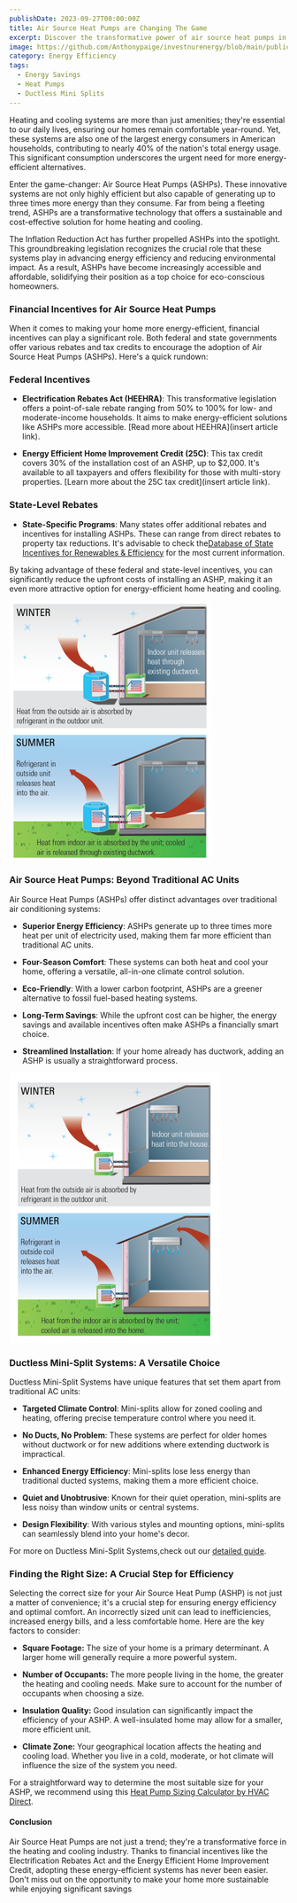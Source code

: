 ```yaml
---
publishDate: 2023-09-27T00:00:00Z
title: Air Source Heat Pumps are Changing The Game
excerpt: Discover the transformative power of air source heat pumps in revolutionizing home comfort. Learn how these systems work and why they are becoming a popular choice for energy-efficient heating and cooling.
image: https://github.com/Anthonypaige/investnurenergy/blob/main/public/images/cover-art/HPQ-2-cover-art.jpg?raw=true
category: Energy Efficiency
tags:
  - Energy Savings
  - Heat Pumps
  - Ductless Mini Splits
---
```


Heating and cooling systems are more than just amenities; they're essential to our daily lives, ensuring our homes remain comfortable year-round. Yet, these systems are also one of the largest energy consumers in American households, contributing to nearly 40% of the nation's total energy usage. This significant consumption underscores the urgent need for more energy-efficient alternatives.

Enter the game-changer: Air Source Heat Pumps (ASHPs). These innovative systems are not only highly efficient but also capable of generating up to three times more energy than they consume. Far from being a fleeting trend, ASHPs are a transformative technology that offers a sustainable and cost-effective solution for home heating and cooling.

The Inflation Reduction Act has further propelled ASHPs into the spotlight. This groundbreaking legislation recognizes the crucial role that these systems play in advancing energy efficiency and reducing environmental impact. As a result, ASHPs have become increasingly accessible and affordable, solidifying their position as a top choice for eco-conscious homeowners.

### Financial Incentives for Air Source Heat Pumps

When it comes to making your home more energy-efficient, financial incentives can play a significant role. Both federal and state governments offer various rebates and tax credits to encourage the adoption of Air Source Heat Pumps (ASHPs). Here's a quick rundown:

### Federal Incentives

- **Electrification Rebates Act (HEEHRA)**: This transformative legislation offers a point-of-sale rebate ranging from 50% to 100% for low- and moderate-income households. It aims to make energy-efficient solutions like ASHPs more accessible. [Read more about HEEHRA](insert article link).

- **Energy Efficient Home Improvement Credit (25C)**: This tax credit covers 30% of the installation cost of an ASHP, up to $2,000. It's available to all taxpayers and offers flexibility for those with multi-story properties. [Learn more about the 25C tax credit](insert article link).

### State-Level Rebates

- **State-Specific Programs**: Many states offer additional rebates and incentives for installing ASHPs. These can range from direct rebates to property tax reductions. It's advisable to check the[Database of State Incentives for Renewables & Efficiency](https://www.dsireusa.org/) for the most current information.

By taking advantage of these federal and state-level incentives, you can significantly reduce the upfront costs of installing an ASHP, making it an even more attractive option for energy-efficient home heating and cooling.

![Super wide](https://github.com/Anthonypaige/investnurenergy/blob/main/public/images/In-article-images/WHP-2%20in%20article%20image1.png?raw=true)

### **Air Source Heat Pumps: Beyond Traditional AC Units**

Air Source Heat Pumps (ASHPs) offer distinct advantages over traditional air conditioning systems:

- **Superior Energy Efficiency**: ASHPs generate up to three times more heat per unit of electricity used, making them far more efficient than traditional AC units.

- **Four-Season Comfort**: These systems can both heat and cool your home, offering a versatile, all-in-one climate control solution.

- **Eco-Friendly**: With a lower carbon footprint, ASHPs are a greener alternative to fossil fuel-based heating systems.

- **Long-Term Savings**: While the upfront cost can be higher, the energy savings and available incentives often make ASHPs a financially smart choice.

- **Streamlined Installation**: If your home already has ductwork, adding an ASHP is usually a straightforward process.

![Super wide](https://github.com/Anthonypaige/investnurenergy/blob/main/public/images/In-article-images/WHP-2%20in%20article%20image2.png?raw=true)

### **Ductless Mini-Split Systems: A Versatile Choice**

Ductless Mini-Split Systems have unique features that set them apart from traditional AC units:

- **Targeted Climate Control**: Mini-splits allow for zoned cooling and heating, offering precise temperature control where you need it.

- **No Ducts, No Problem**: These systems are perfect for older homes without ductwork or for new additions where extending ductwork is impractical.

- **Enhanced Energy Efficiency**: Mini-splits lose less energy than traditional ducted systems, making them a more efficient choice.

- **Quiet and Unobtrusive**: Known for their quiet operation, mini-splits are less noisy than window units or central systems.

- **Design Flexibility**: With various styles and mounting options, mini-splits can seamlessly blend into your home's decor.

For more on Ductless Mini-Split Systems,check out our [detailed guide](investinyourenergy.com/whats-a-ductless-mini-split-heat-pump).

### **Finding the Right Size: A Crucial Step for Efficiency**

Selecting the correct size for your Air Source Heat Pump (ASHP) is not just a matter of convenience; it's a crucial step for ensuring energy efficiency and optimal comfort. An incorrectly sized unit can lead to inefficiencies, increased energy bills, and a less comfortable home. Here are the key factors to consider:

- **Square Footage:** The size of your home is a primary determinant. A larger home will generally require a more powerful system.

- **Number of Occupants:** The more people living in the home, the greater the heating and cooling needs. Make sure to account for the number of occupants when choosing a size.

- **Insulation Quality:** Good insulation can significantly impact the efficiency of your ASHP. A well-insulated home may allow for a smaller, more efficient unit.

- **Climate Zone:** Your geographical location affects the heating and cooling load. Whether you live in a cold, moderate, or hot climate will influence the size of the system you need.

For a straightforward way to determine the most suitable size for your ASHP, we recommend using this [Heat Pump Sizing Calculator by HVAC Direct](https://hvacdirect.com/sizing-air-conditioner-and-heater.html).

#### **Conclusion**

Air Source Heat Pumps are not just a trend; they're a transformative force in the heating and cooling industry. Thanks to financial incentives like the Electrification Rebates Act and the Energy Efficient Home Improvement Credit, adopting these energy-efficient systems has never been easier. Don't miss out on the opportunity to make your home more sustainable while enjoying significant savings
